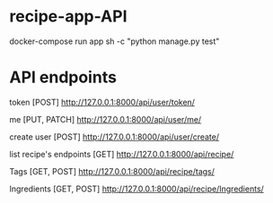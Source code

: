 # recipe-app-API

docker-compose run app sh -c "python manage.py test"

# API endpoints

token [POST]
http://127.0.0.1:8000/api/user/token/

me [PUT, PATCH]
http://127.0.0.1:8000/api/user/me/

create user [POST]
http://127.0.0.1:8000/api/user/create/

list recipe's endpoints [GET]
http://127.0.0.1:8000/api/recipe/

Tags [GET, POST]
http://127.0.0.1:8000/api/recipe/tags/

Ingredients [GET, POST]
http://127.0.0.1:8000/api/recipe/Ingredients/